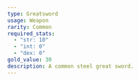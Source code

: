 ```yaml
---
type: Greatsword
usage: Weapon
rarity: Common
required_stats:
  - "str: 10"
  - "int: 0"
  - "dex: 0"
gold_value: 30
description: A common steel great sword.
---
```

